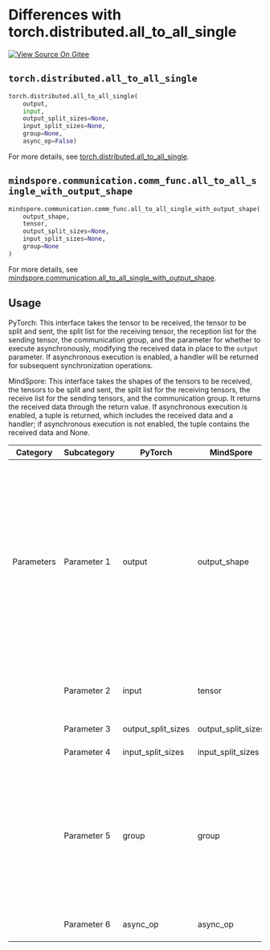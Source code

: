 # Differences with torch.distributed.all_to_all_single

[![View Source On Gitee](https://mindspore-website.obs.cn-north-4.myhuaweicloud.com/website-images/master/resource/_static/logo_source_en.svg)](https://gitee.com/mindspore/docs/blob/master/docs/mindspore/source_zh_cn/note/api_mapping/pytorch_diff/all_to_all_single_with_output_shape.md)

## `torch.distributed.all_to_all_single`

```python
torch.distributed.all_to_all_single(
    output,
    input,
    output_split_sizes=None,
    input_split_sizes=None,
    group=None,
    async_op=False)
```

For more details, see [torch.distributed.all_to_all_single](https://pytorch.org/docs/2.0/distributed.html#torch.distributed.all_to_all_single).

## `mindspore.communication.comm_func.all_to_all_single_with_output_shape`

```python
mindspore.communication.comm_func.all_to_all_single_with_output_shape(
    output_shape,
    tensor,
    output_split_sizes=None,
    input_split_sizes=None,
    group=None
)
```

For more details, see [mindspore.communication.all_to_all_single_with_output_shape](https://www.mindspore.cn/docs/zh-CN/master/api_python/communication/mindspore.communication.comm_func.all_to_all_single_with_output_shape.html#mindspore.communication.comm_func.all_to_all_single_with_output_shape).

## Usage

PyTorch: This interface takes the tensor to be received, the tensor to be split and sent, the split list for the receiving tensor, the reception list for the sending tensor, the communication group, and the parameter for whether to execute asynchronously, modifying the received data in place to the `output` parameter. If asynchronous execution is enabled, a handler will be returned for subsequent synchronization operations.

MindSpore: This interface takes the shapes of the tensors to be received, the tensors to be split and sent, the split list for the receiving tensors, the receive list for the sending tensors, and the communication group. It returns the received data through the return value. If asynchronous execution is enabled, a tuple is returned, which includes the received data and a handler; if asynchronous execution is not enabled, the tuple contains the received data and None.

| Category | Subcategory | PyTorch | MindSpore | Difference |
| --- | --- | --- | --- | --- |
| Parameters | Parameter 1 | output | output_shape | Function is inconsistent, types are different. PyTorch passes in the tensor to receive data, and the result is assigned in place to the passed tensor; MindSpore passes in the shape of the tensor to receive data, and the result is returned as a new tensor. |
|  | Parameter 2 | input | tensor | Function is consistent, parameter name is different |
|  | Parameter 3 | output_split_sizes | output_split_sizes | Function is consistent |
|  | Parameter 4 | input_split_sizes | input_split_sizes | Function is consistent |
|  | Parameter 5 | group | group | Function is consistent, types are different. PyTorch passes in a communication group object; MindSpore passes in the string name of the communication group. |
|  | Parameter 6 | async_op | async_op | The functionality is consistent |
